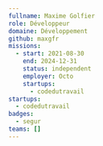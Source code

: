 ```yaml
---
fullname: Maxime Golfier
role: Développeur
domaine: Développement
github: maxgfr
missions:
  - start: 2021-08-30
    end: 2024-12-31
    status: independent
    employer: Octo
    startups:
      - codedutravail
startups:
  - codedutravail
badges:
  - segur
teams: []
---
```


